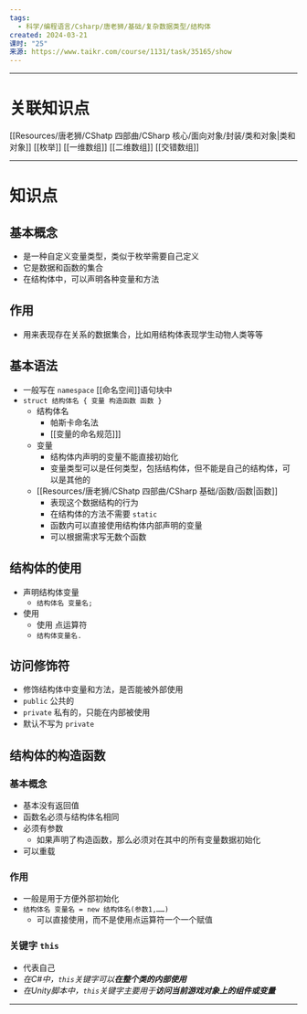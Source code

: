 ```yaml
---
tags:
  - 科学/编程语言/Csharp/唐老狮/基础/复杂数据类型/结构体
created: 2024-03-21
课时: "25"
来源: https://www.taikr.com/course/1131/task/35165/show
---
```


---
# 关联知识点

[[Resources/唐老狮/CShatp 四部曲/CSharp 核心/面向对象/封装/类和对象|类和对象]] [[枚举]]  [[一维数组]] [[二维数组]] [[交错数组]]

---
# 知识点

## 基本概念

- 是一种自定义变量类型，类似于枚举需要自己定义
- 它是数据和函数的集合
- 在结构体中，可以声明各种变量和方法
## 作用

- 用来表现存在关系的数据集合，比如用结构体表现学生动物人类等等
## 基本语法

- 一般写在 `namespace` [[命名空间]]语句块中
- `struct 结构体名 { 变量 构造函数 函数 }`
	- 结构体名
		- 帕斯卡命名法
		- [[变量的命名规范]]]
	- 变量
		- 结构体内声明的变量不能直接初始化
		- 变量类型可以是任何类型，包括结构体，但不能是自己的结构体，可以是其他的
	- [[Resources/唐老狮/CShatp 四部曲/CSharp 基础/函数/函数|函数]]
		- 表现这个数据结构的行为
		- 在结构体的方法不需要 `static`
		- 函数内可以直接使用结构体内部声明的变量
		- 可以根据需求写无数个函数
## 结构体的使用

- 声明结构体变量
	- `结构体名 变量名;`
- 使用
	- 使用 点运算符 
	- `结构体变量名.`
## 访问修饰符

- 修饰结构体中变量和方法，是否能被外部使用
- `public` 公共的
- `private` 私有的，只能在内部被使用
- 默认不写为 `private`
## 结构体的构造函数

### 基本概念

- 基本没有返回值
- 函数名必须与结构体名相同
- 必须有参数
	- 如果声明了构造函数，那么必须对在其中的所有变量数据初始化
- 可以重载
### 作用

- 一般是用于方便外部初始化
- `结构体名 变量名 = new 结构体名(参数1,……)`
	- 可以直接使用，而不是使用点运算符一个一个赋值
### 关键字 `this`

- 代表自己
- *在C#中，`this`关键字可以**在整个类的内部使用***
- *在Unity脚本中，`this`关键字主要用于**访问当前游戏对象上的组件或变量***

---


